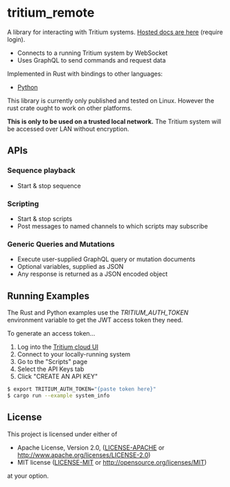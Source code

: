 # tritium_remote

A library for interacting with Tritium systems. [Hosted docs are here](https://tritiumrobot.cloud/docs/remote/) (require login).

- Connects to a running Tritium system by WebSocket
- Uses GraphQL to send commands and request data

Implemented in Rust with bindings to other languages:

- [Python](https://pypi.org/project/tritium-remote/)

This library is currently only published and tested on Linux. However the rust crate ought to work on other platforms.

**This is only to be used on a trusted local network.** The Tritium system will be accessed over LAN without encryption.

## APIs

### Sequence playback

- Start & stop sequence

### Scripting

- Start & stop scripts
- Post messages to named channels to which scripts may subscribe

### Generic Queries and Mutations

- Execute user-supplied GraphQL query or mutation documents
- Optional variables, supplied as JSON
- Any response is returned as a JSON encoded object

## Running Examples

The Rust and Python examples use the _TRITIUM_AUTH_TOKEN_ environment variable to get the JWT access token they need.

To generate an access token...

1. Log into the [Tritium cloud UI](https://tritiumrobot.cloud/)
2. Connect to your locally-running system
3. Go to the "Scripts" page
4. Select the API Keys tab
5. Click "CREATE AN API KEY"

```bash
$ export TRITIUM_AUTH_TOKEN="{paste token here}"
$ cargo run --example system_info
```

## License

This project is licensed under either of

- Apache License, Version 2.0, ([LICENSE-APACHE](LICENSE-APACHE) or http://www.apache.org/licenses/LICENSE-2.0)
- MIT license ([LICENSE-MIT](LICENSE-MIT) or http://opensource.org/licenses/MIT)

at your option.
